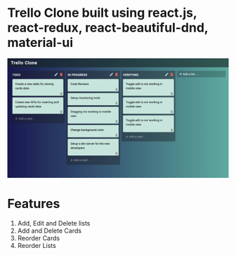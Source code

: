 # Trello Clone built using react.js, react-redux, react-beautiful-dnd, material-ui


![alt text](https://github.com/satyavamsi/TrelloClone/blob/master/public/sample.png)

# Features
1. Add, Edit and Delete lists
2. Add and Delete Cards
3. Reorder Cards
4. Reorder Lists
